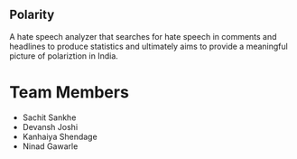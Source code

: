 <!-- # ADA-Assess-Develop-Advance -->
## Polarity

A hate speech analyzer that searches for hate speech in comments and headlines to produce statistics and ultimately aims to provide a meaningful picture of polariztion in India.

# Team Members

- Sachit Sankhe
- Devansh Joshi
- Kanhaiya Shendage
- Ninad Gawarle
